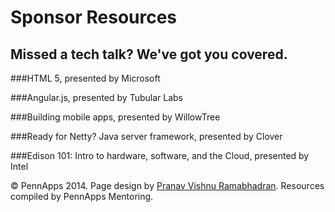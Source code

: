 <div class="hidden"><meta property="og:image" content="http://the-dining-philosophers.github.io/code-weekend/assets/img/logo.png"><link rel="shortcut icon" href="assets/images/favicon.png"><link rel="stylesheet" href="http://netdna.bootstrapcdn.com/font-awesome/4.0.3/css/font-awesome.css"><link rel="stylesheet" href='http://fonts.googleapis.com/css?family=Open+Sans:300italic,400italic,600italic,700italic,400,300,600,700' type='text/css'><link rel="stylesheet" href="assets/css/typography.css"><link rel="stylesheet" href="assets/css/markdown.css"></div>

Sponsor Resources
============
Missed a tech talk? We've got you covered.
--------------------------
###HTML 5, presented by Microsoft

###Angular.js, presented by Tubular Labs

###Building mobile apps, presented by WillowTree

###Ready for Netty? Java server framework, presented by Clover

###Edison 101: Intro to hardware, software, and the Cloud, presented by Intel






<div class="footer"><p>&copy; PennApps 2014. Page design by <a href="http://pvrnav.com">Pranav Vishnu Ramabhadran</a>. Resources compiled by PennApps Mentoring.</div>

<script src="http://code.jquery.com/jquery-1.11.0.min.js"></script>
<script src="assets/js/nav.js"></script>
<script src="assets/js/FlowType.js"></script>
<script type="text/javascript">
    $('body').flowtype({
        minimum   : 500,
        maximum   : 1000,
        minFont   : 16,
        maxFont   : 65,
        fontRatio : 40
    });
</script>
<script>
    $(window).load(function(){
        $('.loading').fadeOut('200');
    });
</script>
